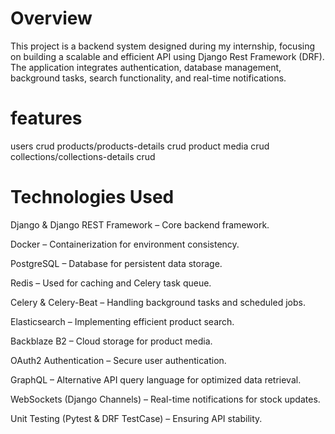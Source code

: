 # Overview

This project is a backend system designed during my internship, focusing on building a scalable and efficient API using Django Rest Framework (DRF). The application integrates authentication, database management, background tasks, search functionality, and real-time notifications.

# features
users crud
products/products-details crud 
product media crud
collections/collections-details crud 

# Technologies Used

Django & Django REST Framework – Core backend framework.

Docker – Containerization for environment consistency.

PostgreSQL – Database for persistent data storage.

Redis – Used for caching and Celery task queue.

Celery & Celery-Beat – Handling background tasks and scheduled jobs.

Elasticsearch – Implementing efficient product search.

Backblaze B2 – Cloud storage for product media.

OAuth2 Authentication – Secure user authentication.

GraphQL – Alternative API query language for optimized data retrieval.

WebSockets (Django Channels) – Real-time notifications for stock updates.

Unit Testing (Pytest & DRF TestCase) – Ensuring API stability.
